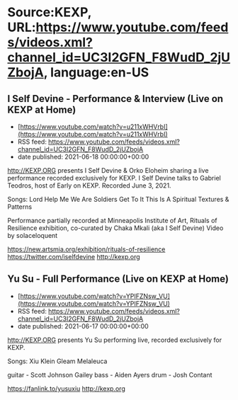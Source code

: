 # Source:KEXP, URL:https://www.youtube.com/feeds/videos.xml?channel_id=UC3I2GFN_F8WudD_2jUZbojA, language:en-US

## I Self Devine - Performance & Interview (Live on KEXP at Home)
 - [https://www.youtube.com/watch?v=u211xWHVrbI](https://www.youtube.com/watch?v=u211xWHVrbI)
 - RSS feed: https://www.youtube.com/feeds/videos.xml?channel_id=UC3I2GFN_F8WudD_2jUZbojA
 - date published: 2021-06-18 00:00:00+00:00

http://KEXP.ORG presents I Self Devine & Orko Eloheim sharing a live performance recorded exclusively for KEXP. I Self Devine talks to Gabriel Teodros, host of Early on KEXP. Recorded June 3, 2021.

Songs:
Lord Help Me
We Are Soldiers
Get To It
This Is A Spiritual
Textures & Patterns

Performance partially recorded at Minneapolis Institute of Art, Rituals of Resilience exhibition, co-curated by Chaka Mkali (aka I Self Devine)
Video by solaceloquent

https://new.artsmia.org/exhibition/rituals-of-resilience
https://twitter.com/iselfdevine
http://kexp.org

## Yu Su - Full Performance (Live on KEXP at Home)
 - [https://www.youtube.com/watch?v=YPIFZNsw_VU](https://www.youtube.com/watch?v=YPIFZNsw_VU)
 - RSS feed: https://www.youtube.com/feeds/videos.xml?channel_id=UC3I2GFN_F8WudD_2jUZbojA
 - date published: 2021-06-17 00:00:00+00:00

http://KEXP.ORG presents Yu Su performing live, recorded exclusively for KEXP.

Songs:
Xiu
Klein
Gleam
Melaleuca

guitar - Scott Johnson Gailey
bass - Aiden Ayers 
drum - Josh Contant

https://fanlink.to/yusuxiu
http://kexp.org

